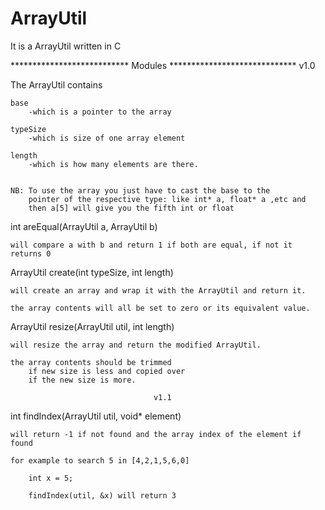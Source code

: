 # ArrayUtil
It is a ArrayUtil written in C

*************************** Modules *****************************
							v1.0

The ArrayUtil contains

    base
    	-which is a pointer to the array

    typeSize
    	-which is size of one array element

    length
    	-which is how many elements are there.


	NB: To use the array you just have to cast the base to the 
		pointer of the respective type: like int* a, float* a ,etc and 
		then a[5] will give you the fifth int or float

int areEqual(ArrayUtil a, ArrayUtil b)

    will compare a with b and return 1 if both are equal, if not it returns 0 


ArrayUtil create(int typeSize, int length)

    will create an array and wrap it with the ArrayUtil and return it.

    the array contents will all be set to zero or its equivalent value.


ArrayUtil resize(ArrayUtil util, int length)

    will resize the array and return the modified ArrayUtil.

    the array contents should be trimmed 
    	if new size is less and copied over 
    	if the new size is more.

									v1.1

int findIndex(ArrayUtil util, void* element)

	will return -1 if not found and the array index of the element if found

	for example to search 5 in [4,2,1,5,6,0]

		int x = 5;

		findIndex(util, &x) will return 3 